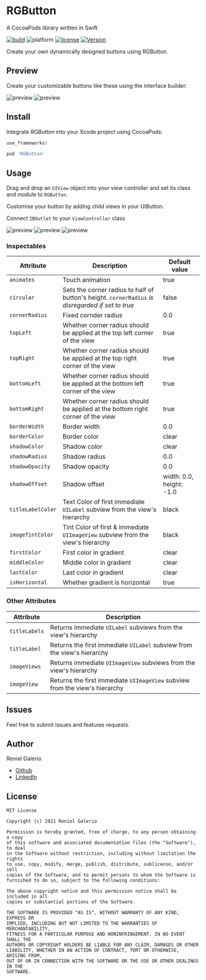 # RGButton
A CocoaPods library written in Swift

[![build](https://api.travis-ci.com/rengalerio/RGButton.svg?branch=master&status=passed)](https://travis-ci.org/rengalerio/RGButton) ![platform](https://img.shields.io/badge/platform-ios-blue.svg) [![license](https://img.shields.io/badge/license-MIT-lightgrey.svg)](./LICENSE.md) [![Version](https://img.shields.io/cocoapods/v/RGButton.svg?style=flat)](http://cocoapods.org/pods/RGButton)

Create your own dynamically designed buttons using RGButton.


## Preview

Create your customizable buttons like these using the interface builder:

![preview](https://github.com/rengalerio/RGButton/blob/master/Resources/view_hierarchy.png)
![preview](https://github.com/rengalerio/RGButton/blob/master/Resources/rgbutton.gif)

## Install

Integrate _RGButton_ into your Xcode project using CocoaPods:

```ruby
use_frameworks!

pod 'RGButton'
```

## Usage

Drag and drop an `UIView` object into your view controller and set its class and module to `RGButton`.

Customise your button by adding child views in your UIButton.

Connect `IBOutlet` to your `ViewController` class

![preview](https://github.com/rengalerio/RGButton/blob/master/Resources/outlet_1.png)
![preview](https://github.com/rengalerio/RGButton/blob/master/Resources/outlet_2.png)
![preview](https://github.com/rengalerio/RGButton/blob/master/Resources/outlet_3.png)


### Inspectables

| Attribute        | Description      | Default value  |
| ------------- |-------------| -----|
| `animates`      | Touch animation     | true |
| `circular`      | Sets the corner radius to half of button's height. `cornerRadius` _is disregarded if set to true_    | false |
| `cornerRadius`      | Fixed cornder radius     | 0.0 |
| `topLeft`      | Whether corner radius should be applied at the top left corner of the view     | true |
| `topRight`      | Whether corner radius should be applied at the top right corner of the view     | true |
| `bottomLeft`      | Whether corner radius should be applied at the bottom left corner of the view     | true |
| `bottomRight`      | Whether corner radius should be applied at the bottom right corner of the view     | true |
| `borderWidth`      | Border width     | 0.0 |
| `borderColor`      | Border color  | clear |
| `shadowColor`      | Shadow color     | clear |
| `shadowRadius`      | Shadow radius     | 0.0 |
| `shadowOpacity`      | Shadow opacity     | 0.0 |
| `shadowOffset`      | Shadow offset      | width: 0.0, height: -1.0 |
| `titleLabelColor`      | Text Color of first immediate `UILabel` subview from the view's hierarchy    | black |
| `imageTintColor`      | Tint Color of first & immediate `UIImageView` subview from the view's hierarchy      | black |
| `firstColor`      | First color in gradient    | clear |
| `middleColor`      | Middle color in gradient    | clear |
| `lastColor`      | Last color in gradient    | clear |
| `isHorizontal`      | Whether gradient is horizontal    | true |

### Other Attributes

| Attribute        | Description      |
| ------------- |-------------|
| `titleLabels`      | Returns immediate `UILabel` subviews from the view's hierarchy     |
| `titleLabel`      | Returns the first immediate `UILabel` subview from the view's hierarchy    |
| `imageViews`      | Returns immediate `UIImageView` subviews from the view's hierarchy     |
| `imageView`      | Returns the first immediate `UIImageView` subview from the view's hierarchy     |

## Issues

Feel free to submit issues and features requests.

## Author

Reniel Galerio

- [Github](https://github.com/rengalerio)
- [LinkedIn](https://www.linkedin.com/in/reniel-don-galerio-7546a016a/)

## License
```
MIT License

Copyright (c) 2021 Reniel Galerio

Permission is hereby granted, free of charge, to any person obtaining a copy
of this software and associated documentation files (the "Software"), to deal
in the Software without restriction, including without limitation the rights
to use, copy, modify, merge, publish, distribute, sublicense, and/or sell
copies of the Software, and to permit persons to whom the Software is
furnished to do so, subject to the following conditions:

The above copyright notice and this permission notice shall be included in all
copies or substantial portions of the Software.

THE SOFTWARE IS PROVIDED "AS IS", WITHOUT WARRANTY OF ANY KIND, EXPRESS OR
IMPLIED, INCLUDING BUT NOT LIMITED TO THE WARRANTIES OF MERCHANTABILITY,
FITNESS FOR A PARTICULAR PURPOSE AND NONINFRINGEMENT. IN NO EVENT SHALL THE
AUTHORS OR COPYRIGHT HOLDERS BE LIABLE FOR ANY CLAIM, DAMAGES OR OTHER
LIABILITY, WHETHER IN AN ACTION OF CONTRACT, TORT OR OTHERWISE, ARISING FROM,
OUT OF OR IN CONNECTION WITH THE SOFTWARE OR THE USE OR OTHER DEALINGS IN THE
SOFTWARE.
```
